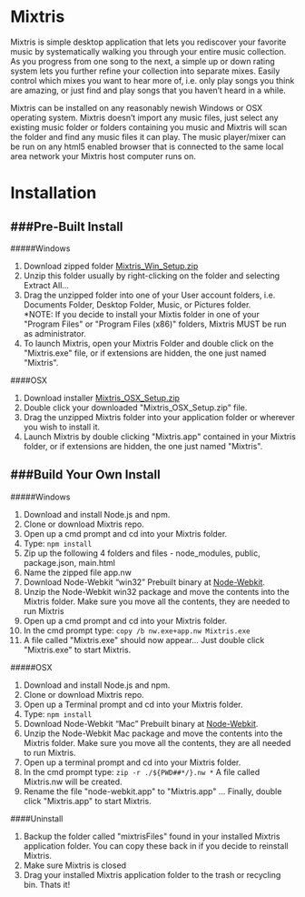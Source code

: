 Mixtris
=======

Mixtris is simple desktop application that lets you rediscover your favorite music by systematically walking you through your entire music collection.  As you progress from one song to the next, a simple up or down rating system lets you further refine your collection into separate mixes.  Easily control which mixes you want to hear more of, i.e. only play songs you think are amazing, or just find and play songs that you haven’t heard in a while.  

Mixtris can be installed on any reasonably newish Windows or OSX operating system.  Mixtris doesn’t import any music files, just select any existing music folder or folders containing you music and Mixtris will scan the folder and find any music files it can play.  The music player/mixer can be run on any html5 enabled browser that is connected to the same local area network your Mixtris host computer runs on.   

Installation
=======

###Pre-Built Install
------

#####Windows
 1. Download zipped folder [Mixtris_Win_Setup.zip](https://s3.amazonaws.com/mixtris_release/Mixtris_Win_Setup.zip)
 2. Unzip this folder usually by right-clicking on the folder and selecting Extract All...
 3. Drag the unzipped folder into one of your User account folders, i.e. Documents Folder, Desktop Folder, Music, or Pictures folder.  
*NOTE: If you decide to install your Mixtis folder in one of your "Program Files" or "Program Files (x86)" folders, Mixtris MUST be run as administrator.
 4. To launch Mixtris, open your Mixtris Folder and double click on the "Mixtris.exe" file, or if extensions are hidden, the one just named "Mixtris".

####OSX

 1. Download installer [Mixtris_OSX_Setup.zip](https://s3.amazonaws.com/mixtris_release/Mixtris_OSX_Setup.zip)
 2. Double click your downloaded "Mixtris_OSX_Setup.zip" file. 
 3. Drag the unzipped Mixtris folder into your application folder or wherever you wish to install it.
 4. Launch Mixtris by double clicking "Mixtris.app" contained in your Mixtris folder, or if extensions are hidden, the one just named "Mixtris".

###Build Your Own Install
------

#####Windows

 1. Download and install Node.js and npm.
 2. Clone or download Mixtris repo.
 3. Open up a cmd prompt and cd into your Mixtris folder.
 4. Type:
    `npm install`
 5. Zip up the following 4 folders and files - node_modules, public, package.json, main.html
 6. Name the zipped file app.nw
 7. Download Node-Webkit “win32” Prebuilt binary at [Node-Webkit](https://github.com/rogerwang/node-webkit).
 8. Unzip the Node-Webkit win32 package and move the contents into the Mixtris folder.  Make sure you move all the contents, they are needed to run Mixtris
 8. Open up a cmd prompt and cd into your Mixtris folder.
 9. In the cmd prompt type: `copy /b nw.exe+app.nw Mixtris.exe`
 10. A file called "Mixtris.exe" should now appear…  Just double click "Mixtris.exe" to start Mixtris.

#####OSX

 1. Download and install Node.js and npm.
 2. Clone or download Mixtris repo.
 3. Open up a Terminal prompt and cd into your Mixtris folder.
 4. Type: `npm install`
 5. Download Node-Webkit “Mac” Prebuilt binary at [Node-Webkit](https://github.com/rogerwang/node-webkit).
 6. Unzip the Node-Webkit Mac package and move the contents into the Mixtris folder.  Make sure you move all the contents, they are all needed to run Mixtris.
 7. Open up a terminal prompt and cd into your Mixtris folder.
 8. In the cmd prompt type: `zip -r ./${PWD##*/}.nw *`  A file called Mixtris.nw will be created.
 9. Rename the file "node-webkit.app" to "Mixtris.app" … Finally, double click "Mixtris.app" to start Mixtris.


####Uninstall
 1. Backup the folder called "mixtrisFiles" found in your installed Mixtris application folder.  You can copy these back in if you decide to reinstall Mixtris.  
 2. Make sure Mixtris is closed
 3. Drag your installed Mixtris application folder to the trash or recycling bin.  Thats it!

